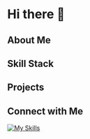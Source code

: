 <h1>Hi there 👋</h1>

<h2>About Me</h2>
<h2>Skill Stack</h2>
<h2>Projects</h2>
<h2>Connect with Me</h2>
    
[![My Skills](https://skillicons.dev/icons?i=linkedin)](https://www.linkedin.com/in/santiago-reyes-257778283/)

